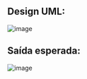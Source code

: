 ## Design UML:
![image](https://github.com/user-attachments/assets/19f25eb6-fb58-4fb1-a5bd-fba05b18e271)

## Saída esperada:
![image](https://github.com/user-attachments/assets/bc8e83df-247e-44b5-9ed5-2da6f468f614)


